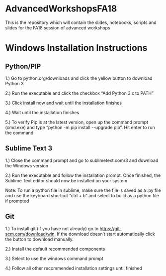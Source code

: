 # AdvancedWorkshopsFA18
This is the repository which will contain the slides, notebooks, scripts and slides for the FA18 session of advanced workshops

# Windows Installation Instructions
<h2>Python/PIP</h2>

1.) Go to python.org/downloads and click the yellow button to download Python 3

2.) Run the executable and click the checkbox “Add Python 3.x to PATH”

3.) Click install now and wait until the installation finishes

4.) Wait until the installation finishes

5.) To verify Pip is at the latest version, open up the command prompt (cmd.exe) and type “python -m pip install --upgrade pip”. Hit enter to run the command



<h2>Sublime Text 3</h2>

1.) Close the command prompt and go to sublimetext.com/3 and download the Windows version

2.) Run the executable and follow the installation prompt. Once finished, the Sublime Text editor should now be installed on your system

Note: To run a python file in sublime, make sure the file is saved as a .py file and use the keyboard shortcut “ctrl + b” and select to build as a python file if prompted

<h2>Git</h2>

1.) To install git (if you have not already) go to https://git-scm.com/download/win. If the download doesn’t start automatically click the button to download manually.

2.) Install the default recommended components

3.) Select to use the windows command prompt

4.) Follow all other recommended installation settings until finished
